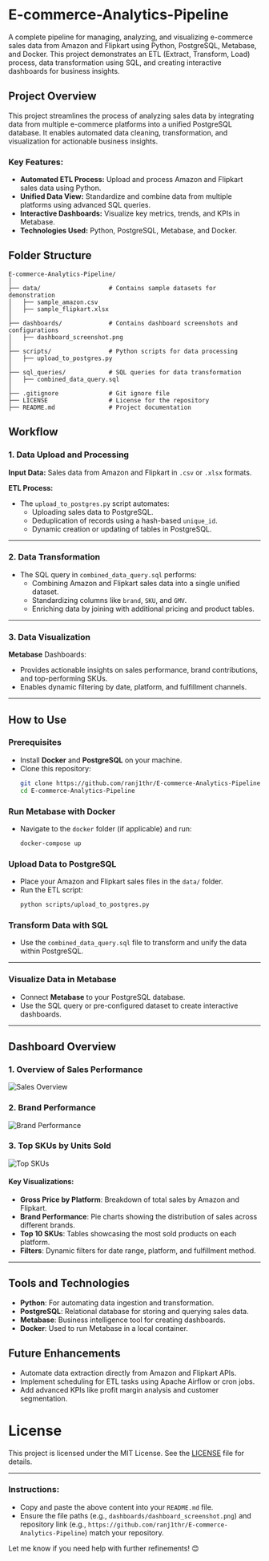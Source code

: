 # E-commerce-Analytics-Pipeline

A complete pipeline for managing, analyzing, and visualizing e-commerce sales data from Amazon and Flipkart using Python, PostgreSQL, Metabase, and Docker. This project demonstrates an ETL (Extract, Transform, Load) process, data transformation using SQL, and creating interactive dashboards for business insights.

## Project Overview

This project streamlines the process of analyzing sales data by integrating data from multiple e-commerce platforms into a unified PostgreSQL database. It enables automated data cleaning, transformation, and visualization for actionable business insights.

### Key Features:
- **Automated ETL Process:** Upload and process Amazon and Flipkart sales data using Python.
- **Unified Data View:** Standardize and combine data from multiple platforms using advanced SQL queries.
- **Interactive Dashboards:** Visualize key metrics, trends, and KPIs in Metabase.
- **Technologies Used:** Python, PostgreSQL, Metabase, and Docker.

## Folder Structure

  ```plaintext
  E-commerce-Analytics-Pipeline/
  │
  ├── data/                   # Contains sample datasets for demonstration
  │   ├── sample_amazon.csv
  │   ├── sample_flipkart.xlsx
  │
  ├── dashboards/             # Contains dashboard screenshots and configurations
  │   ├── dashboard_screenshot.png
  │
  ├── scripts/                # Python scripts for data processing
  │   ├── upload_to_postgres.py
  │
  ├── sql_queries/            # SQL queries for data transformation
  │   ├── combined_data_query.sql
  │
  ├── .gitignore              # Git ignore file
  ├── LICENSE                 # License for the repository
  ├── README.md               # Project documentation

```
## Workflow

### 1. Data Upload and Processing
**Input Data:** Sales data from Amazon and Flipkart in `.csv` or `.xlsx` formats.

**ETL Process:**
- The `upload_to_postgres.py` script automates:
  - Uploading sales data to PostgreSQL.
  - Deduplication of records using a hash-based `unique_id`.
  - Dynamic creation or updating of tables in PostgreSQL.

---

### 2. Data Transformation
- The SQL query in `combined_data_query.sql` performs:
  - Combining Amazon and Flipkart sales data into a single unified dataset.
  - Standardizing columns like `brand`, `SKU`, and `GMV`.
  - Enriching data by joining with additional pricing and product tables.

---

### 3. Data Visualization
**Metabase** Dashboards:
- Provides actionable insights on sales performance, brand contributions, and top-performing SKUs.
- Enables dynamic filtering by date, platform, and fulfillment channels.

---

## How to Use

### Prerequisites
-  Install **Docker** and **PostgreSQL** on your machine.
-  Clone this repository:
   ```bash
   git clone https://github.com/ranj1thr/E-commerce-Analytics-Pipeline.git
   cd E-commerce-Analytics-Pipeline
   
### Run Metabase with Docker
- Navigate to the `docker` folder (if applicable) and run:
  ```bash
  docker-compose up

### Upload Data to PostgreSQL
- Place your Amazon and Flipkart sales files in the `data/` folder.
- Run the ETL script:
  ```bash
  python scripts/upload_to_postgres.py

    ```


### Transform Data with SQL
- Use the `combined_data_query.sql` file to transform and unify the data within PostgreSQL.

---

### Visualize Data in Metabase

- Connect **Metabase** to your PostgreSQL database.
- Use the SQL query or pre-configured dataset to create interactive dashboards.

---

## Dashboard Overview

### 1. Overview of Sales Performance
![Sales Overview](dashboards/Overview.png)

### 2. Brand Performance
![Brand Performance](dashboards/brand.png)

### 3. Top SKUs by Units Sold
![Top SKUs](dashboards/topskus.png)


#### Key Visualizations:

- **Gross Price by Platform**: Breakdown of total sales by Amazon and Flipkart.
- **Brand Performance**: Pie charts showing the distribution of sales across different brands.
- **Top 10 SKUs**: Tables showcasing the most sold products on each platform.
- **Filters**: Dynamic filters for date range, platform, and fulfillment method.

---

## Tools and Technologies

- **Python**: For automating data ingestion and transformation.
- **PostgreSQL**: Relational database for storing and querying sales data.
- **Metabase**: Business intelligence tool for creating dashboards.
- **Docker**: Used to run Metabase in a local container.

## Future Enhancements
- Automate data extraction directly from Amazon and Flipkart APIs.
- Implement scheduling for ETL tasks using Apache Airflow or cron jobs.
- Add advanced KPIs like profit margin analysis and customer segmentation.

# License

This project is licensed under the MIT License. See the [LICENSE](LICENSE) file for details.

---

### Instructions:

- Copy and paste the above content into your `README.md` file.
- Ensure the file paths (e.g., `dashboards/dashboard_screenshot.png`) and repository link (e.g., `https://github.com/ranj1thr/E-commerce-Analytics-Pipeline`) match your repository.

Let me know if you need help with further refinements! 😊
